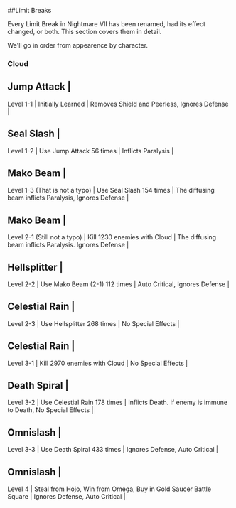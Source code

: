##Limit Breaks

Every Limit Break in Nightmare VII has been renamed, had its effect changed,
or both. This section covers them in detail.

We'll go in order from appearence by character.

### Cloud 

Jump Attack                                                                 |
-----------------------------------------------------------------------------
Level 1-1                                                                   |
Initially Learned                                                           |
Removes Shield and Peerless, Ignores Defense                                |

Seal Slash                                                                  |
-----------------------------------------------------------------------------
Level 1-2                                                                   |
Use Jump Attack 56 times                                                    |
Inflicts Paralysis                                                          |

Mako Beam                                                                   |
-----------------------------------------------------------------------------
Level 1-3 (That is not a typo)                                              |
Use Seal Slash 154 times                                                    |
The diffusing beam inflicts Paralysis, Ignores Defense                      |

Mako Beam                                                                   |
-----------------------------------------------------------------------------
Level 2-1 (Still not a typo)                                                |
Kill 1230 enemies with Cloud                                                |
The diffusing beam inflicts Paralysis. Ignores Defense                      |

Hellsplitter                                                                |
-----------------------------------------------------------------------------
Level 2-2                                                                   |
Use Mako Beam (2-1) 112 times                                               |
Auto Critical, Ignores Defense                                              |

Celestial Rain                                                              |
-----------------------------------------------------------------------------
Level 2-3                                                                   |
Use Hellsplitter 268 times                                                  |
No Special Effects                                                          |

Celestial Rain                                                              |
-----------------------------------------------------------------------------
Level 3-1                                                                   |
Kill 2970 enemies with Cloud                                                |
No Special Effects                                                          |

Death Spiral                                                                |
-----------------------------------------------------------------------------
Level 3-2                                                                   |
Use Celestial Rain 178 times                                                |
Inflicts Death. If enemy is immune to Death, No Special Effects             |

Omnislash                                                                   |
-----------------------------------------------------------------------------
Level 3-3                                                                   |
Use Death Spiral 433 times                                                  |
Ignores Defense, Auto Critical                                              |

Omnislash                                                                   |
-----------------------------------------------------------------------------
Level 4                                                                     |
Steal from Hojo, Win from Omega, Buy in Gold Saucer Battle Square           |
Ignores Defense, Auto Critical                                              |
